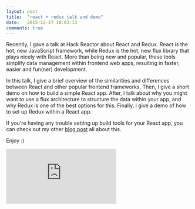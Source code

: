 ```yaml
---
layout: post
title:  "react + redux talk and demo"
date:   2015-12-27 10:03:13
comments: true
---
```


Recently, I gave a talk at Hack Reactor about React and Redux. React is the hot, new JavaScript framework, while Redux is the hot, new flux library that plays nicely with React. More than being new and popular, these tools simplify data management within frontend web apps, resulting in faster, easier and fun(ner) development. 

In this talk, I give a brief overview of the similarities and differences between React and other popular frontend frameworks. Then, I give a short demo on how to build a simple React app. After, I talk about why you might want to use a flux architecture to structure the data within your app, and why Redux is one of the best options for this. Finally, I give a demo of how to set up Redux within a React app.

If you're having any trouble setting up build tools for your React app, you can check out my other <a href="http://kurtle.io/2015/11/29/react-redux-webpack-babel.html" target="_blank">blog post</a> all about this.

Enjoy :) 

<div class="iframe-aspect">
  <iframe class="youtube" src="https://www.youtube.com/embed/7eLqKgp0eeY" frameborder="0" allowfullscreen></iframe>
</div>

